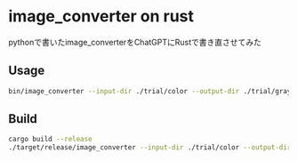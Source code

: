 # image_converter on rust

pythonで書いたimage_converterをChatGPTにRustで書き直させてみた


## Usage

```bash
bin/image_converter --input-dir ./trial/color --output-dir ./trial/gray
```


## Build

```bash
cargo build --release
./target/release/image_converter --input-dir ./trial/color --output-dir ./trial/gray 
```

